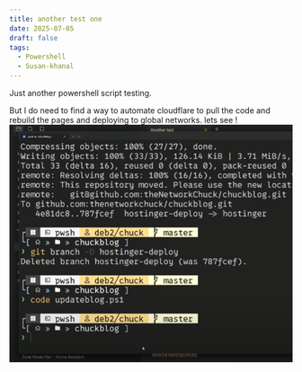 ```yaml
---
title: another test one 
date: 2025-07-05
draft: false
tags:
  - Powershell
  - Susan-khanal
---
```



Just another powershell script testing.

But I do need to find a way to automate cloudflare to pull the code and rebuild the pages and deploying to global networks. lets see
!![Image Description](/images/Pasted%20image%2020250705211852.png)

